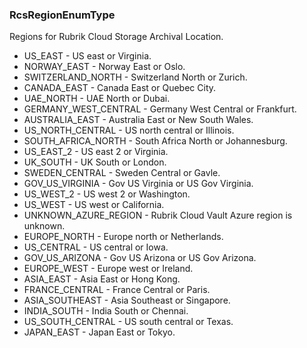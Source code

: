 ### RcsRegionEnumType
Regions for Rubrik Cloud Storage Archival Location.

- US_EAST - US east or Virginia.
- NORWAY_EAST - Norway East or Oslo.
- SWITZERLAND_NORTH - Switzerland North or Zurich.
- CANADA_EAST - Canada East or Quebec City.
- UAE_NORTH - UAE North or Dubai.
- GERMANY_WEST_CENTRAL - Germany West Central or Frankfurt.
- AUSTRALIA_EAST - Australia East or New South Wales.
- US_NORTH_CENTRAL - US north central or Illinois.
- SOUTH_AFRICA_NORTH - South Africa North or Johannesburg.
- US_EAST_2 - US east 2 or Virginia.
- UK_SOUTH - UK South or London.
- SWEDEN_CENTRAL - Sweden Central or Gavle.
- GOV_US_VIRGINIA - Gov US Virginia or US Gov Virginia.
- US_WEST_2 - US west 2 or Washington.
- US_WEST - US west or California.
- UNKNOWN_AZURE_REGION - Rubrik Cloud Vault Azure region is unknown.
- EUROPE_NORTH - Europe north or Netherlands.
- US_CENTRAL - US central or Iowa.
- GOV_US_ARIZONA - Gov US Arizona or US Gov Arizona.
- EUROPE_WEST - Europe west or Ireland.
- ASIA_EAST - Asia East or Hong Kong.
- FRANCE_CENTRAL - France Central or Paris.
- ASIA_SOUTHEAST - Asia Southeast or Singapore.
- INDIA_SOUTH - India South or Chennai.
- US_SOUTH_CENTRAL - US south central or Texas.
- JAPAN_EAST - Japan East or Tokyo.

